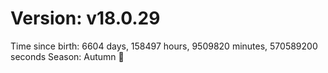 # Version: v18.0.29
Time since birth: 6604 days, 158497 hours, 9509820 minutes, 570589200 seconds
Season: Autumn 🍁

